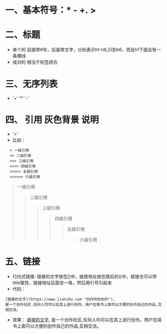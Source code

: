 # 一、基本符号：* - +. >
# 二、标题 
  + 单个的 前面带#号，后面带文字，分别表示h1-h6,只到h6，而且h1下面会有一条横线
  + 成对的 相当于标签闭合 
# 三、无序列表
  + ‘+’ ‘*’ ‘-’
# 四、  引用 灰色背景 说明
  *  '>'
  *   比如：   
  ```
    > 一级引用
    >> 二级引用
    >>> 三级引用
    >>>> 四级引用
    >>>>> 五级引用
    >>>>>> 六级引用
  ```
  > 一级引用
>> 二级引用
>>> 三级引用
>>>> 四级引用
>>>>> 五级引用
>>>>>> 六级引用
 # 五、链接
  * 行内式链接: 链接的文字放在[]中，链接地址放在随后的()中，链接也可以带title属性，链接地址后面空一格，然后用引号引起来
  * 代码：
  ```
  [链接的文字](https://www.jianshu.com "创作你的创作"),
  是一个创作社区,任何人均可以在其上进行创作。用户在简书上面可以方便的创作自己的作品,互相交流。
  ```
* 效果： 
  [链接的文字](https://www.jianshu.com "创作你的创作"),
  是一个创作社区,任何人均可以在其上进行创作。用户在简书上面可以方便的创作自己的作品,互相交流。
  
